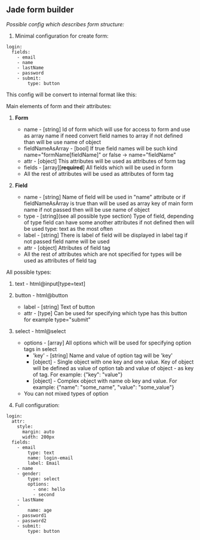## Jade form builder

_Possible config which describes form structure:_

1. Minimal configuration for create form:

```
login:
  fields:
    - email
    - name
    - lastName
    - password
    - submit:
        type: button
```

This config will be convert to internal format like this:

Main elements of form and their attributes:

1. __Form__
    * name - [string] Id of form which will use for access to form and use as array name if need convert field names to array if not defined than will be use name of object
    * fieldNameAsArray - [bool] If true field names will be such kind name="formName[fieldName]" or false -> name="fieldName"
    * attr - [object] This attributes will be used as attributes of form tag
    * fields - [array][__required__] All fields which will be used in form
    * All the rest of attributes will be used as attributes of form tag

2. __Field__
    * name - [string] Name of field will be used in "name" attribute or if fieldNameAsArray is true than will be used as array key of main form name if not passed then will be use name of object
    * type - [string](see all possible type section) Type of field, depending of type field can have some another attributes if not defined then will be used type: text as the most often
    * label - [string] There is label of field will be displayed in label tag if not passed field name will be used 
    * attr - [object] Attributes of field tag
    * All the rest of attributes which are not specified for types will be used as attributes of field tag

All possible types:

1. text - html@input[type=text]
2. button - html@button
    * label - [string] Text of button
    * attr - [type] Can be used for specifying which type has this button for example type="submit"
3. select - html@select
    * options - [array] All options which will be used for specifying option tags in select
        - 'key' - [string] Name and value of option tag will be 'key'
        - [object] - Single object with one key and one value. Key of object will be defined as value of option tab and value of object - as key of tag. For example: {"key": "value"}
        - [object] - Complex object with name ob key and value. For example: {"name": "some_name", "value": "some_value"}
    * You can not mixed types of option

2. Full configuration:

```
login:
  attr:
    style:
      margin: auto
      width: 200px
  fields:
    - email
        type: text
        name: login-email
        label: Email
    - name
    - gender:
        type: select
        options:
          - one: hello
          - second
    - lastName
    - 
        name: age
    - password1
    - password2
    - submit:
        type: button
```